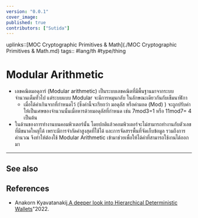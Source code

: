 ```yaml
---
version: "0.0.1"
cover_image:
published: true
contributors: ["Sutida"]
---
```

uplinks::[MOC Cryptographic Primitives & Math](./MOC Cryptographic Primitives & Math.md)
tags:: #lang/th #type/thing 

# Modular Arithmetic
- เลขคณิตมอดุลาร์ (Modular arithmetic) เป็นระบบเลขคณิตที่มีพื้นฐานมาจากระบบจำนวนเต็มทั่วไป แต่ระบบแบบ Modular จะมีการหมุนกลับ ในลักษณะเดียวกันกับเข็มนาฬิกา 
	- เมื่อได้ค่าเกินจากที่กำหนดไว้ (ซึ่งค่านี้จะเรียกว่า มอดุลัส หรือค่ามอด (Mod) ) จะถูกปรับค่าให้เป็นเศษของจำนวนนั้นเมื่อหารด้วยมอดุลัสที่กำหนด เช่น  7mod3=1 หรือ 11mod7= 4 เป็นต้น
- ในด้านของการทำงานบนคอมพิวเตอร์นั้น โดยปกติแล้วคอมพิวเตอร์จะไม่สามารถทำงานกับตัวเลขที่มีขนาดใหญ่ได้  เพราะมีการจำกัดค่าสูงสุดที่ใช้ได้ และการจัดสรรพื้นที่จัดเก็บข้อมูล รวมถึงการคำนวณ  จึงทำให้ต้องใช้ Modular Arithmetic เข้ามาช่วยเพื่อให้ได้ค่าที่สามารถใช้งานได้ออกมา
---
## See also
## References
- Anakorn Kyavatanakij,[A deeper look into Hierarchical Deterministic Wallets](./A%20deeper%20look%20into%20Hierarchical%20Deterministic%20Wallets.md)"2022.